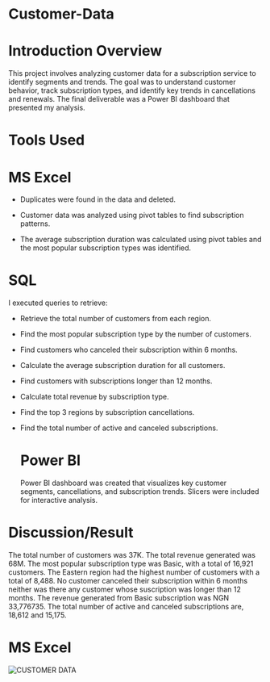 # Customer-Data

# Introduction Overview 

This project involves analyzing customer data for a subscription service to identify 
segments and trends. The goal was to understand customer behavior, track subscription types, 
and identify key trends in cancellations and renewals. The final deliverable was a Power BI 
dashboard that presented my analysis.

# Tools Used 

# MS Excel

- Duplicates were found in the data and deleted.

- Customer data was analyzed using pivot tables to find subscription patterns.
  
- The average subscription duration was calculated using pivot tables and the most popular 
subscription types was identified.

# SQL 

I executed queries to retrieve:

- Retrieve the total number of customers from each region.
  
- Find the most popular subscription type by the number of customers.
- Find customers who canceled their subscription within 6 months.
- Calculate the average subscription duration for all customers.
- Find customers with subscriptions longer than 12 months.
- Calculate total revenue by subscription type.
- Find the top 3 regions by subscription cancellations.
- Find the total number of active and canceled subscriptions.

  # Power BI

  Power BI dashboard was created that visualizes key customer segments, 
cancellations, and subscription trends. Slicers were included for interactive analysis.

# Discussion/Result 

The total number of customers was 37K. The total revenue generated was 68M. The most popular subscription type was Basic, with a total of 16,921 customers. The Eastern region had the highest number of customers with a total of 8,488. No customer canceled their subscription within 6 months neither was there any customer whose suscription was longer than 12 months. 
The revenue generated from Basic subscription was NGN 33,776735. The total number of active and canceled subscriptions are, 18,612 and 15,175. 

# MS Excel 

![CUSTOMER DATA](https://github.com/Abasianam/Customer-Data/blob/main/CUSTOMER%20DATA%20.jpg)

